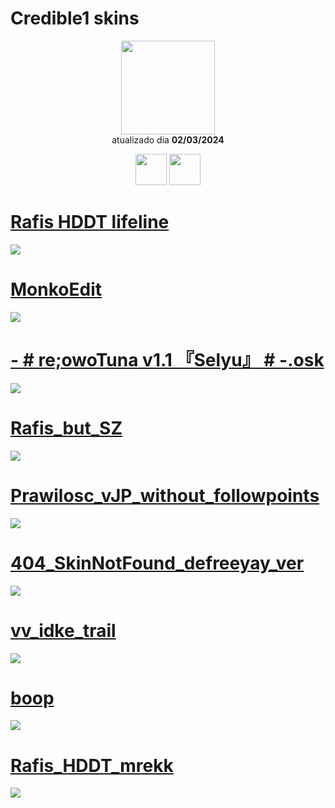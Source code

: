 # Credible1 skins

<p align="center">
   <a href="https://osu.ppy.sh/users/22907823">
    <img src="https://a.ppy.sh/22907823"
         width="150"
         height="150">
   </a>
<br>
  atualizado dia
  <b> 02/03/2024 </b>
</p>
   <p align="center">
   <a href="https://twitter.com/credibleosu">
  <img src="https://i.imgur.com/PUQ5uWf.png" 
       width="50" 
       height="50"></a>
     <a href="https://www.twitch.tv/credibleosu">
  <img src="https://i.imgur.com/HM030lk.png" 
       width="50" 
       height="50"></a>
<br>
   </p>

# [Rafis HDDT lifeline](https://drive.google.com/file/d/1au9yWdHrVeBQhduBD-X2Bs4Eqd__7fZk/view?usp=sharing)
[![](https://osu.ppy.sh/ss/19056610/5b83)](https://drive.google.com/file/d/1au9yWdHrVeBQhduBD-X2Bs4Eqd__7fZk/view?usp=sharing)

# [MonkoEdit](https://github.com/Yumiih/Skins/raw/main/players/credible1/credible1/MonkoEdit.osk)
[![](https://osu.ppy.sh/ss/19056608/ece8)](https://github.com/Yumiih/Skins/raw/main/players/credible1/MonkoEdit.osk)

# [ - # re;owoTuna v1.1 『Selyu』 # -.osk](https://drive.google.com/file/d/13u0y1KuhlL4b6K0nAT576DyuEX_SGIFC/view?usp=sharing)
[![](https://osu.ppy.sh/ss/19056620/05cc)](https://drive.google.com/file/d/13u0y1KuhlL4b6K0nAT576DyuEX_SGIFC/view?usp=sharing)

# [Rafis_but_SZ](https://github.com/Yumiih/Skins/raw/main/credible1/Rafis_but_SZ.osk)
[![](https://osu.ppy.sh/ss/19056604/a700)](https://github.com/Yumiih/Skins/raw/main/credible1/Rafis_but_SZ.osk)

# [Prawilosc_vJP_without_followpoints](https://github.com/Yumiih/Skins/raw/main/players/credible1/Prawilosc_vJP_without_followpoints.osk)
[![](https://osu.ppy.sh/ss/18845371/9761)](https://github.com/Yumiih/Skins/raw/main/players/credible1/Prawilosc_vJP_without_followpoints.osk)

# [404_SkinNotFound_defreeyay_ver](https://github.com/Yumiih/Skins/raw/main/players/credible1/404_SkinNotFound_defreeyay_ver..osk)
[![](https://osu.ppy.sh/ss/18845375/6ff4)](https://github.com/Yumiih/Skins/raw/main/credible1/404_SkinNotFound_defreeyay_ver..osk)

# [vv_idke_trail](https://github.com/Yumiih/Skins/raw/main/players/credible1/vv_idke_trail.osk)
[![](https://osu.ppy.sh/ss/18845379/5b18)](https://github.com/Yumiih/Skins/raw/main/credible1/vv_idke_trail.osk)

# [boop](https://github.com/Yumiih/Skins/raw/main/players/credible1/boop.osk)
[![](https://osu.ppy.sh/ss/18845380/ece0)](https://github.com/Yumiih/Skins/raw/main/players/credible1/boop.osk)

# [Rafis_HDDT_mrekk](https://github.com/Yumiih/Skins/raw/main/players/credible1/Rafis_HDDT_mrekk.osk)
[![](https://osu.ppy.sh/ss/19056606/d11f)](https://github.com/Yumiih/Skins/raw/main/players/credible1/Rafis_HDDT_mrekk.osk)



